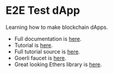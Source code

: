 # E2E Test dApp
Learning how to make blockchain dApps.

* Full documentation is [here](https://docs.metamask.io/guide).
* Tutorial is [here](https://docs.metamask.io/guide/create-dapp.html).
* Full tutorial source is [here](https://github.com/BboyAkers/simple-dapp-tutorial/tree/master/finished).
* Goerli faucet is [here](https://goerlifaucet.com).
* Great looking Ethers library is [here](https://docs.ethers.io/v5/getting-started).

